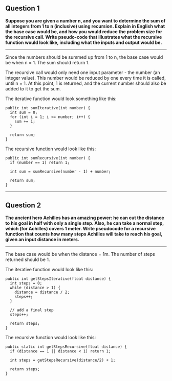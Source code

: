 ## Question 1

**Suppose you are given a number n, and you want to determine the sum of all integers from 1 to n (inclusive) using recursion. Explain in English what the base case would be, and how you would reduce the problem size for the recursive call. Write pseudo-code that illustrates what the recursive function would look like, including what the inputs and output would be.**

---

Since the numbers should be summed up from 1 to n, the base case would be when n = 1. The sum should return 1.

The recursive call would only need one input parameter - the number (an integer value). This number would be reduced by one every time it is called, until n = 1. At this point, 1 is returned, and the current number should also be added to it to get the sum.

The iterative function would look something like this:

```
public int sumIterative(int number) {
  int sum = 0;
  for (int i = 1; i <= number; i++) {
    sum += i;
  }

  return sum;
}
```

The recursive function would look like this:

```
public int sumRecursive(int number) {
  if (number == 1) return 1;

  int sum = sumRecursive(number - 1) + number;

  return sum;
}
```

---


## Question 2

**The ancient hero Achilles has an amazing power: he can cut the distance to his goal in half with only a single step. Also, he can take a normal step, which (for Achilles) covers 1 meter. Write pseudocode for a recursive function that counts how many steps Achilles will take to reach his goal, given an input distance in meters.**

---

The base case would be when the distance = 1m. The number of steps returned should be 1.

The iterative function would look like this:

```
public int getStepsIterative(float distance) {
  int steps = 0;
  while (distance > 1) {
    distance = distance / 2;
    steps++;
  }

  // add a final step
  steps++;

  return steps;
}
```

The recursive function would look like this:

```
public static int getStepsRecursive(float distance) {
  if (distance == 1 || distance < 1) return 1;

  int steps = getStepsRecursive(distance/2) + 1;

  return steps;
}
```